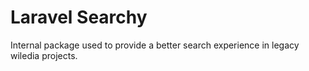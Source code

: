 Laravel Searchy
==================
Internal package used to provide a better search experience in legacy wiledia projects. 